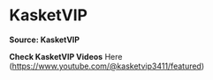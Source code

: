 # KasketVIP


**Source: KasketVIP**


**Check KasketVIP Videos** Here (https://www.youtube.com/@kasketvip3411/featured)
